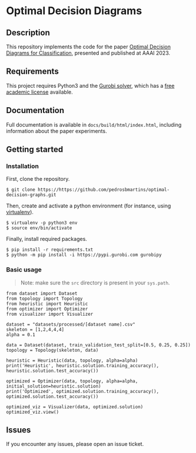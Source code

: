 # Optimal Decision Diagrams

## Description

This repository implements the code for the paper [Optimal Decision Diagrams for Classification](https://arxiv.org/abs/2205.14500), presented and published at AAAI 2023.

## Requirements

This project requires Python3 and the [Gurobi solver](https://www.gurobi.com/), which has a [free academic license](https://www.gurobi.com/academia/academic-program-and-licenses/) available.

## Documentation

Full documentation is available in `docs/build/html/index.html`, including information about the paper experiments.

## Getting started

### Installation

First, clone the repository.

```
$ git clone https://https://github.com/pedrosbmartins/optimal-decision-graphs.git
```

Then, create and activate a python environment (for instance, using [virtualenv](https://virtualenv.pypa.io/en/latest/)).

```
$ virtualenv -p python3 env
$ source env/bin/activate
```

Finally, install required packages.

```
$ pip install -r requirements.txt
$ python -m pip install -i https://pypi.gurobi.com gurobipy
```

### Basic usage

> Note: make sure the `src` directory is present in your `sys.path`.

```
from dataset import Dataset
from topology import Topology
from heuristic import Heuristic
from optimizer import Optimizer
from visualizer import Visualizer

dataset = "datasets/processed/[dataset name].csv"
skeleton = [1,2,4,4,4]
alpha = 0.1

data = Dataset(dataset, train_validation_test_split=[0.5, 0.25, 0.25])
topology = Topology(skeleton, data)

heuristic = Heuristic(data, topology, alpha=alpha)
print('Heuristic', heuristic.solution.training_accuracy(), heuristic.solution.test_accuracy())

optimized = Optimizer(data, topology, alpha=alpha, initial_solution=heuristic.solution)
print('Optimized', optimized.solution.training_accuracy(), optimized.solution.test_accuracy())

optimized_viz = Visualizer(data, optimized.solution)
optimized_viz.view()
```

## Issues

If you encounter any issues, please open an issue ticket.
